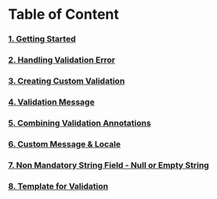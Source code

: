 # Table of Content
### [1. Getting Started](https://gitlab.com/ronyxu/article-springframework-validation/-/blob/main/chapter-01/chapter-01.md)

### [2. Handling Validation Error](https://gitlab.com/ronyxu/article-springframework-validation/-/blob/main/chapter-02/chapter-02.md)

### [3. Creating Custom Validation](https://gitlab.com/ronyxu/article-springframework-validation/-/blob/main/chapter-03/chapter-03.md)

### [4. Validation Message](https://gitlab.com/ronyxu/article-springframework-validation/-/blob/main/chapter-04/chapter-04.md)

### [5. Combining Validation Annotations](https://gitlab.com/ronyxu/article-springframework-validation/-/blob/main/chapter-05/chapter-05.md)

### [6. Custom Message & Locale](https://gitlab.com/ronyxu/article-springframework-validation/-/blob/main/chapter-06/chapter-06.md)

### [7. Non Mandatory String Field - Null or Empty String](https://gitlab.com/ronyxu/article-springframework-validation/-/blob/main/chapter-07/chapter-07.md)

### [8. Template for Validation](https://gitlab.com/ronyxu/article-springframework-validation/-/blob/main/template/readme.md)
